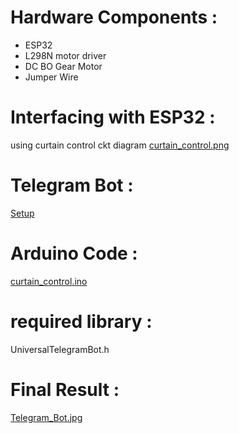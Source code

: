 # Hardware Components :
- ESP32
- L298N motor driver
- DC BO Gear Motor
- Jumper Wire
# Interfacing with ESP32 :
using curtain control ckt diagram [curtain_control.png](https://github.com/ommibhatt/Home-Automation-Curtain-Control-By-ESP32/blob/main/curtain_control.png)
# Telegram Bot :
[Setup](https://randomnerdtutorials.com/telegram-control-esp32-esp8266-nodemcu-outputs/)
# Arduino Code : 
[curtain_control.ino](https://github.com/ommibhatt/Home-Automation-Curtain-Control-By-ESP32/blob/main/curtain_control.ino)
# required library : 
UniversalTelegramBot.h
# Final Result :
[Telegram_Bot.jpg](https://github.com/ommibhatt/Home-Automation-Curtain-Control-By-ESP32/blob/main/Telegram_Bot.jpg)
